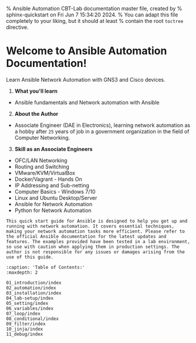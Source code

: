 % Ansible Automation CBT-Lab documentation master file, created by
% sphinx-quickstart on Fri Jun  7 15:34:20 2024.
% You can adapt this file completely to your liking, but it should at least
% contain the root `toctree` directive.

# Welcome to Ansible Automation Documentation!

Learn Ansible Network Automation with GNS3 and Cisco devices.

1. **What you'll learn**

  * Ansible fundamentals and Network automation with Ansible

2. **About the Author**

  * Associate Engineer (DAE in Electronics), learning network automation as a hobby after `25` years of job in a government organization in the field of Computer Networking.

3. **Skill as an Associate Engineers**

  - OFC/LAN Networking
  - Routing and Switching
  - VMware/KVM/VirtualBox
  - Docker/Vagrant - Hands On
  - IP Addressing and Sub-netting
  - Computer Basics - Windows 7/10
  - Linux and Ubuntu Desktop/Server
  - Ansible for Network Automation
  - Python for Network Automation

```{note}
This quick start guide for Ansible is designed to help you get up and running with network automation. It covers essential techniques, making your network automation tasks more efficient. Please refer to the official Ansible documentation for the latest updates and features. The examples provided have been tested in a lab environment, so use with caution when applying them in production settings. The author is not responsible for any issues or damages arising from the use of this guide.
```

```{toctree}
:caption: 'Table of Contents:'
:maxdepth: 2

01_introduction/index
02_automation/index
03_installation/index
04_lab-setup/index
05_setting/index
06_variables/index
07_loop/index
08_conditional/index
09_filter/index
10_jinja/index
11_debug/index
```

